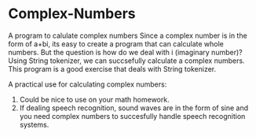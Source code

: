 # Complex-Numbers
A program to calulate complex numbers
Since a complex number is in the form of a+bi, its easy to create a program that can calculate whole numbers.
But the question is how do we deal with i (imaginary number)?
Using String tokenizer, we can succsefully calculate a complex numbers.
This program is a good exercise that deals with String tokenizer.

A practical use for calculating complex numbers:
1) Could be nice to use on your math homework.
2) If dealing speech recognition, sound waves are in the form of sine
   and you need complex numbers to succesfully handle speech recognition systems.
